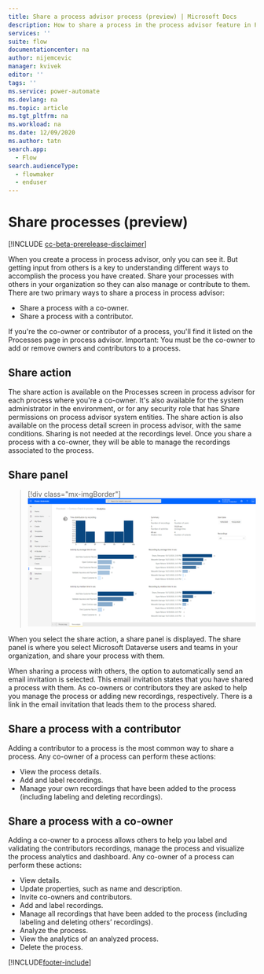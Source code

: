 ```yaml
---
title: Share a process advisor process (preview) | Microsoft Docs
description: How to share a process in the process advisor feature in Power Automate.
services: ''
suite: flow
documentationcenter: na
author: nijemcevic 
manager: kvivek
editor: ''
tags: ''
ms.service: power-automate
ms.devlang: na
ms.topic: article
ms.tgt_pltfrm: na
ms.workload: na
ms.date: 12/09/2020
ms.author: tatn
search.app: 
  - Flow
search.audienceType: 
  - flowmaker
  - enduser
---
```

# Share processes (preview)

[!INCLUDE [cc-beta-prerelease-disclaimer](includes/cc-beta-prerelease-disclaimer.md)]

When you create a process in process advisor, only you can see it. But getting input from others is a key to understanding different ways to accomplish the process you have created. Share your processes with others in your organization so they can also manage or contribute to them. There are two primary ways to share a process in process advisor:

- Share a process with a co-owner.
- Share a process with a contributor.

If you're the co-owner or contributor of a process, you'll find it listed on the Processes page in process advisor.
Important: You must be the co-owner to add or remove owners and contributors to a process.

## Share action

The share action is available on the Processes screen in process advisor for each process where you're a co-owner. It's also available for the system administrator in the environment, or for any security role that has Share permissions on process advisor system entities.
The share action is also available on the process detail screen in process advisor, with the same conditions.
Sharing is not needed at the recordings level. Once you share a process with a co-owner, they will be able to manage the recordings associated to the process.

## Share panel

> [!div class="mx-imgBorder"]
> ![Share screen](media/process-advisor-visualize/analytics-screen.png "Sharing screenshot")

When you select the share action, a share panel is displayed. The share panel is where you select Microsoft Dataverse users and teams in your organization, and share your process with them.

When sharing a process with others, the option to automatically send an email invitation is selected. This email invitation states that you have shared a process with them. As co-owners or contributors they are asked to help you manage the process or adding new recordings, respectively. There is a link in the email invitation that leads them to the process shared.

## Share a process with a contributor

Adding a contributor to a process is the most common way to share a process. Any co-owner of a process can perform these actions:

- View the process details.
- Add and label recordings.
- Manage your own recordings that have been added to the process (including labeling and deleting recordings).

## Share a process with a co-owner

Adding a co-owner to a process allows others to help you label and validating the contributors recordings, manage the process and visualize the process analytics and dashboard. Any co-owner of a process can perform these actions:

- View  details.
- Update properties, such as name and description.
- Invite co-owners and contributors.
- Add and label recordings.
- Manage all recordings that have been added to the process (including labeling and deleting others’ recordings).
- Analyze the process.
- View the analytics of an analyzed process.
- Delete the process.


[!INCLUDE[footer-include](includes/footer-banner.md)]